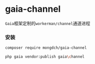# gaia-channel

`Gaia`框架定制的`workerman/channel`通道进程

### 安装

```bash
composer require mongdch/gaia-channel

php gaia vendor:publish gaia\channel
```